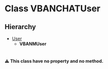 # Class VBANCHATUser

## Hierarchy
- [User](/docs/Classes/User.md)
  - **VBANMUser**

#
#### :warning: This class have no property and no method.